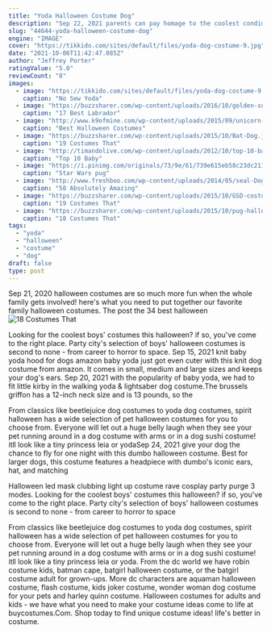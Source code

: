 ```yaml
---
title: "Yoda Halloween Costume Dog"
description: "Sep 22, 2021 parents can pay homage to the coolest condiments in the fridge, while baby will be nice and cozy in a little hot dog costume. Get the ketchup & mustard couple set at amazon for $34.99 get"
slug: "44644-yoda-halloween-costume-dog"
engine: "IMAGE"
cover: "https://tikkido.com/sites/default/files/yoda-dog-costume-9.jpg"
date: "2021-10-06T11:42:47.085Z"
author: "Jeffrey Porter"
ratingValue: "5.0"
reviewCount: "8"
images:
  - image: "https://tikkido.com/sites/default/files/yoda-dog-costume-9.jpg"
    caption: "No Sew Yoda"
  - image: "https://buzzsharer.com/wp-content/uploads/2016/10/golden-sunflower-labrador-dog.jpg"
    caption: "17 Best Labrador"
  - image: "http://www.k9ofmine.com/wp-content/uploads/2015/09/unicorn-dog-halloween-costume.jpg"
    caption: "Best Halloween Costumes"
  - image: "https://buzzsharer.com/wp-content/uploads/2015/10/Bat-Dog.jpg"
    caption: "19 Costumes That"
  - image: "http://timandolive.com/wp-content/uploads/2012/10/top-10-baby-halloween-costumes-baby-flash.jpg"
    caption: "Top 10 Baby"
  - image: "https://i.pinimg.com/originals/73/9e/61/739e615eb58c23dc211463f7ebd3bbad.jpg"
    caption: "Star Wars pug"
  - image: "http://www.freshboo.com/wp-content/uploads/2014/05/seal-Dog-Costumes.jpg"
    caption: "50 Absolutely Amazing"
  - image: "https://buzzsharer.com/wp-content/uploads/2015/10/GSD-costume-pics.jpg"
    caption: "19 Costumes That"
  - image: "https://buzzsharer.com/wp-content/uploads/2015/10/pug-halloween-costume-riveter.jpg"
    caption: "18 Costumes That"
tags:
  - "yoda"
  - "halloween"
  - "costume"
  - "dog"
draft: false
type: post
---
```


Sep 21, 2020 halloween costumes are so much more fun when the whole family gets involved! here's what you need to put together our favorite family halloween costumes. The post the 34 best halloween
![18 Costumes That](https://buzzsharer.com/wp-content/uploads/2015/10/pug-halloween-costume-riveter.jpg "18 Costumes That")

Looking for the coolest boys&#39; costumes this halloween? if so, you&#39;ve come to the right place. Party city&#39;s selection of boys&#39; halloween costumes is second to none - from career to horror to space. Sep 15, 2021 knit baby yoda hood for dogs amazon baby yoda just got even cuter with this knit dog costume from amazon. It comes in small, medium and large sizes and keeps your dog&#39;s ears. Sep 20, 2021 with the popularity of baby yoda, we had to fit little kirby in the walking yoda &amp; lightsaber dog costume.The brussels griffon has a 12-inch neck size and is 13 pounds, so the
<!--inArticleAds-->

<!--galleryOne-->

From classics like beetlejuice dog costumes to yoda dog costumes, spirit halloween has a wide selection of pet halloween costumes for you to choose from. Everyone will let out a huge belly laugh when they see your pet running around in a dog costume with arms or in a dog sushi costume! itll look like a tiny princess leia or yodaSep 24, 2021 give your dog the chance to fly for one night with this dumbo halloween costume. Best for larger dogs, this costume features a headpiece with dumbo's iconic ears, hat, and matching
<!--inArticleAds-->

<!--galleryTwo-->

Halloween led mask clubbing light up costume rave cosplay party purge 3 modes. Looking for the coolest boys' costumes this halloween? if so, you've come to the right place. Party city's selection of boys' halloween costumes is second to none - from career to horror to space
<!--galleryThree-->

From classics like beetlejuice dog costumes to yoda dog costumes, spirit halloween has a wide selection of pet halloween costumes for you to choose from. Everyone will let out a huge belly laugh when they see your pet running around in a dog costume with arms or in a dog sushi costume! itll look like a tiny princess leia or yoda. From the dc world we have robin costume kids, batman cape, batgirl halloween costume, or the batgirl costume adult for grown-ups. More dc characters are aquaman halloween costume, flash costume, kids joker costume, wonder woman dog costume for your pets and harley quinn costume. Halloween costumes for adults and kids - we have what you need to make your costume ideas come to life at buycostumes.Com. Shop today to find unique costume ideas! life's better in costume.
